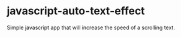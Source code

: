 # javascript-auto-text-effect

Simple javascript app that will increase the speed of a scrolling text.
